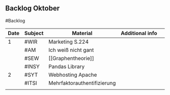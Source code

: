 ## Backlog Oktober
#Backlog

| Date | Subject | Material                    | Additional info |     |
| ---- | ------- | --------------------------- | --------------- | --- |
| 1    | #WIR    | Marketing S.224             |                 |     |
|      | #AM     | Ich weiß nicht gant         |                 |     |
|      | #SEW    | [[Graphentheorie]]          |                 |     |
|      | #INSY   | Pandas Library              |                 |     |
| 2    | #SYT    | Webhosting Apache           |                 |     |
|      | #ITSI   | Mehrfaktorauthentifizierung |                 |     |
|      |         |                             |                 |     |
